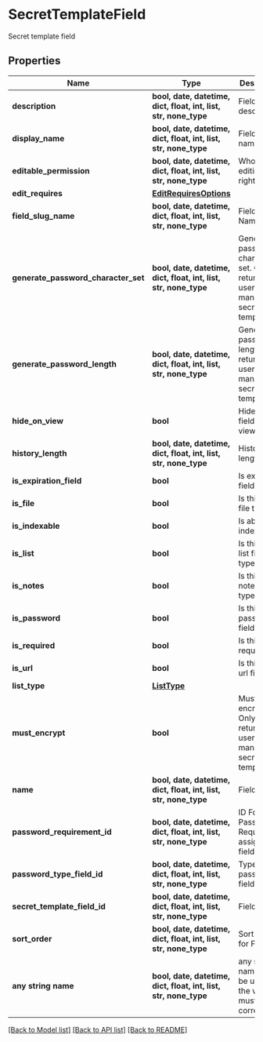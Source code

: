 # SecretTemplateField

Secret template field

## Properties
Name | Type | Description | Notes
------------ | ------------- | ------------- | -------------
**description** | **bool, date, datetime, dict, float, int, list, str, none_type** | Field description | [optional] 
**display_name** | **bool, date, datetime, dict, float, int, list, str, none_type** | Field display name | [optional] 
**editable_permission** | **bool, date, datetime, dict, float, int, list, str, none_type** | Who has editing rights | [optional] 
**edit_requires** | [**EditRequiresOptions**](EditRequiresOptions.md) |  | [optional] 
**field_slug_name** | **bool, date, datetime, dict, float, int, list, str, none_type** | Field Slug Name | [optional] 
**generate_password_character_set** | **bool, date, datetime, dict, float, int, list, str, none_type** | Generate password character set. Only returned if user can manage secret templates | [optional] 
**generate_password_length** | **bool, date, datetime, dict, float, int, list, str, none_type** | Generate password length.  Only returned if user can manage secret templates | [optional] 
**hide_on_view** | **bool** | Hide this field when viewing | [optional] 
**history_length** | **bool, date, datetime, dict, float, int, list, str, none_type** | History length | [optional] 
**is_expiration_field** | **bool** | Is expiration field | [optional] 
**is_file** | **bool** | Is this field a file type | [optional] 
**is_indexable** | **bool** | Is able to be indexed | [optional] 
**is_list** | **bool** | Is this field a list field type | [optional] 
**is_notes** | **bool** | Is this field a notes field type | [optional] 
**is_password** | **bool** | Is this field a password field type | [optional] 
**is_required** | **bool** | Is this field required | [optional] 
**is_url** | **bool** | Is this field a url field type | [optional] 
**list_type** | [**ListType**](ListType.md) |  | [optional] 
**must_encrypt** | **bool** | Must encrypt.  Only returned if user can manage secret templates | [optional] 
**name** | **bool, date, datetime, dict, float, int, list, str, none_type** | Field name | [optional] 
**password_requirement_id** | **bool, date, datetime, dict, float, int, list, str, none_type** | ID For Password Requirement assigned to field | [optional] 
**password_type_field_id** | **bool, date, datetime, dict, float, int, list, str, none_type** | Type of password field | [optional] 
**secret_template_field_id** | **bool, date, datetime, dict, float, int, list, str, none_type** | Field Id | [optional] 
**sort_order** | **bool, date, datetime, dict, float, int, list, str, none_type** | Sort Order for Field | [optional] 
**any string name** | **bool, date, datetime, dict, float, int, list, str, none_type** | any string name can be used but the value must be the correct type | [optional]

[[Back to Model list]](../README.md#documentation-for-models) [[Back to API list]](../README.md#documentation-for-api-endpoints) [[Back to README]](../README.md)


